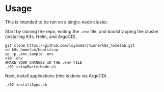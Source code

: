# Usage

This is intended to be run on a single-node cluster.

Start by cloning the repo, editing the `.env` file, and bootstrapping the cluster (installing K3s, Helm, and ArgoCD).

```
git clone https://github.com/loganmarchione/k8s_homelab.git
cd k8s_homelab/bootstrap
cp -p .env_sample .env
vim .env
#MAKE YOUR CHANGES IN THE .env FILE
./01-setupMasterNode.sh
```

Next, install applications (this is done via ArgoCD).

```
./02-installApps.sh
```
